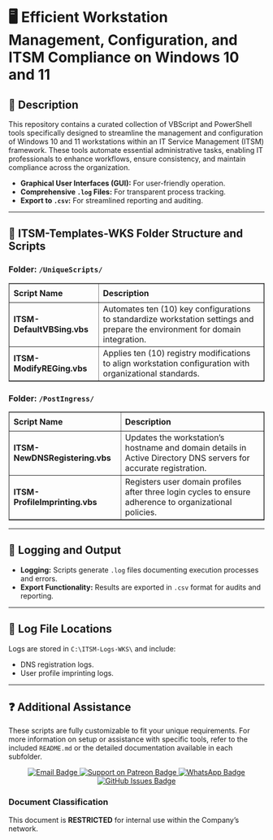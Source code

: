 <div>
  <h1>🖥️ Efficient Workstation Management, Configuration, and ITSM Compliance on Windows 10 and 11</h1>

  <h2>📄 Description</h2>
  <p>
    This repository contains a curated collection of VBScript and PowerShell tools specifically designed to streamline the management and 
    configuration of Windows 10 and 11 workstations within an IT Service Management (ITSM) framework. These tools automate essential 
    administrative tasks, enabling IT professionals to enhance workflows, ensure consistency, and maintain compliance across the organization.
  </p>
  <ul>
    <li><strong>Graphical User Interfaces (GUI):</strong> For user-friendly operation.</li>
    <li><strong>Comprehensive <code>.log</code> Files:</strong> For transparent process tracking.</li>
    <li><strong>Export to <code>.csv</code>:</strong> For streamlined reporting and auditing.</li>
  </ul>

  <hr />

  <h2>📂 ITSM-Templates-WKS Folder Structure and Scripts</h2>

  <h3>Folder: <code>/UniqueScripts/</code></h3>
  <table border="1" style="border-collapse: collapse; width: 100%; text-align: left;">
    <thead>
      <tr>
        <th style="padding: 8px;"><strong>Script Name</strong></th>
        <th style="padding: 8px;">Description</th>
      </tr>
    </thead>
    <tbody>
      <tr>
        <td><strong>ITSM-DefaultVBSing.vbs</strong></td>
        <td>Automates ten (10) key configurations to standardize workstation settings and prepare the environment for domain integration.</td>
      </tr>
      <tr>
        <td><strong>ITSM-ModifyREGing.vbs</strong></td>
        <td>Applies ten (10) registry modifications to align workstation configuration with organizational standards.</td>
      </tr>
    </tbody>
  </table>

  <h3>Folder: <code>/PostIngress/</code></h3>
  <table border="1" style="border-collapse: collapse; width: 100%; text-align: left;">
    <thead>
      <tr>
        <th style="padding: 8px;"><strong>Script Name</strong></th>
        <th style="padding: 8px;">Description</th>
      </tr>
    </thead>
    <tbody>
      <tr>
        <td><strong>ITSM-NewDNSRegistering.vbs</strong></td>
        <td>Updates the workstation’s hostname and domain details in Active Directory DNS servers for accurate registration.</td>
      </tr>
      <tr>
        <td><strong>ITSM-ProfileImprinting.vbs</strong></td>
        <td>Registers user domain profiles after three login cycles to ensure adherence to organizational policies.</td>
      </tr>
    </tbody>
  </table>

  <hr />

  <h2>📝 Logging and Output</h2>
  <ul>
    <li><strong>Logging:</strong> Scripts generate <code>.log</code> files documenting execution processes and errors.</li>
    <li><strong>Export Functionality:</strong> Results are exported in <code>.csv</code> format for audits and reporting.</li>
  </ul>

  <hr />

  <h2>📄 Log File Locations</h2>
  <p>Logs are stored in <code>C:\ITSM-Logs-WKS\</code> and include:</p>
  <ul>
    <li>DNS registration logs.</li>
    <li>User profile imprinting logs.</li>
  </ul>

  <hr />

  <h2>❓ Additional Assistance</h2>
  <p>
    These scripts are fully customizable to fit your unique requirements. For more information on setup or assistance with specific tools, refer to the included <code>README.md</code> or the detailed documentation available in each subfolder.
  </p>

  <div align="center">
    <a href="mailto:luizhamilton.lhr@gmail.com" target="_blank" rel="noopener noreferrer">
      <img src="https://img.shields.io/badge/Email-luizhamilton.lhr@gmail.com-D14836?style=for-the-badge&logo=gmail" alt="Email Badge">
    </a>
    <a href="https://www.patreon.com/c/brazilianscriptguy" target="_blank" rel="noopener noreferrer">
      <img src="https://img.shields.io/badge/Support%20Me-Patreon-red?style=for-the-badge&logo=patreon" alt="Support on Patreon Badge">
    </a>
    <a href="https://whatsapp.com/channel/0029VaEgqC50G0XZV1k4Mb1c" target="_blank" rel="noopener noreferrer">
      <img src="https://img.shields.io/badge/Join%20Us-WhatsApp-25D366?style=for-the-badge&logo=whatsapp" alt="WhatsApp Badge">
    </a>
    <a href="https://github.com/brazilianscriptguy/BlueTeam-Tools/issues" target="_blank" rel="noopener noreferrer">
      <img src="https://img.shields.io/badge/Report%20Issues-GitHub-blue?style=for-the-badge&logo=github" alt="GitHub Issues Badge">
    </a>
  </div>

  <h3>Document Classification</h3>
  <p>This document is <strong>RESTRICTED</strong> for internal use within the Company’s network.</p>
</div>
